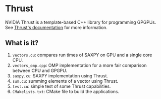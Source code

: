 # Thrust

NVIDIA Thrust is a template-based C++ library for programming GPGPUs.
See [Thrust's documentation](http://docs.nvidia.com/cuda/thrust/index.html#axzz4MyHsSHLg) for
more information.

## What is it?

1. `vectors.cu`: compares run times of SAXPY on GPU and a single core CPU.
1. `vectors_omp.cpp`: OMP implementation for a more fair comparison between CPU and GPGPU.
1. `saxpy.cu`: SAXPY implementation using Thrust.
1. `sum.cu`: summing elements of a vector using Thrust.
1. `test.cu`: simple test of some Thrust capabilities.
1. `CMakelists.txt`: CMake file to build the applications.
